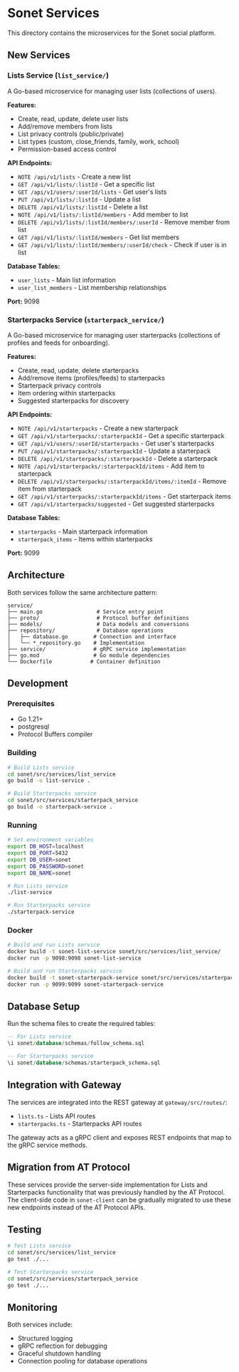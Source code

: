 # Sonet Services

This directory contains the microservices for the Sonet social platform.

## New Services

### Lists Service (`list_service/`)

A Go-based microservice for managing user lists (collections of users).

**Features:**
- Create, read, update, delete user lists
- Add/remove members from lists
- List privacy controls (public/private)
- List types (custom, close_friends, family, work, school)
- Permission-based access control

**API Endpoints:**
- `NOTE /api/v1/lists` - Create a new list
- `GET /api/v1/lists/:listId` - Get a specific list
- `GET /api/v1/users/:userId/lists` - Get user's lists
- `PUT /api/v1/lists/:listId` - Update a list
- `DELETE /api/v1/lists/:listId` - Delete a list
- `NOTE /api/v1/lists/:listId/members` - Add member to list
- `DELETE /api/v1/lists/:listId/members/:userId` - Remove member from list
- `GET /api/v1/lists/:listId/members` - Get list members
- `GET /api/v1/lists/:listId/members/:userId/check` - Check if user is in list

**Database Tables:**
- `user_lists` - Main list information
- `user_list_members` - List membership relationships

**Port:** 9098

### Starterpacks Service (`starterpack_service/`)

A Go-based microservice for managing user starterpacks (collections of profiles and feeds for onboarding).

**Features:**
- Create, read, update, delete starterpacks
- Add/remove items (profiles/feeds) to starterpacks
- Starterpack privacy controls
- Item ordering within starterpacks
- Suggested starterpacks for discovery

**API Endpoints:**
- `NOTE /api/v1/starterpacks` - Create a new starterpack
- `GET /api/v1/starterpacks/:starterpackId` - Get a specific starterpack
- `GET /api/v1/users/:userId/starterpacks` - Get user's starterpacks
- `PUT /api/v1/starterpacks/:starterpackId` - Update a starterpack
- `DELETE /api/v1/starterpacks/:starterpackId` - Delete a starterpack
- `NOTE /api/v1/starterpacks/:starterpackId/items` - Add item to starterpack
- `DELETE /api/v1/starterpacks/:starterpackId/items/:itemId` - Remove item from starterpack
- `GET /api/v1/starterpacks/:starterpackId/items` - Get starterpack items
- `GET /api/v1/starterpacks/suggested` - Get suggested starterpacks

**Database Tables:**
- `starterpacks` - Main starterpack information
- `starterpack_items` - Items within starterpacks

**Port:** 9099

## Architecture

Both services follow the same architecture pattern:

```
service/
├── main.go                 # Service entry point
├── proto/                  # Protocol buffer definitions
├── models/                 # Data models and conversions
├── repository/             # Database operations
│   ├── database.go        # Connection and interface
│   └── *_repository.go    # Implementation
├── service/               # gRPC service implementation
├── go.mod                 # Go module dependencies
└── Dockerfile            # Container definition
```

## Development

### Prerequisites
- Go 1.21+
- postgresql
- Protocol Buffers compiler

### Building

```bash
# Build Lists service
cd sonet/src/services/list_service
go build -o list-service .

# Build Starterpacks service
cd sonet/src/services/starterpack_service
go build -o starterpack-service .
```

### Running

```bash
# Set environment variables
export DB_HOST=localhost
export DB_PORT=5432
export DB_USER=sonet
export DB_PASSWORD=sonet
export DB_NAME=sonet

# Run Lists service
./list-service

# Run Starterpacks service
./starterpack-service
```

### Docker

```bash
# Build and run Lists service
docker build -t sonet-list-service sonet/src/services/list_service/
docker run -p 9098:9098 sonet-list-service

# Build and run Starterpacks service
docker build -t sonet-starterpack-service sonet/src/services/starterpack_service/
docker run -p 9099:9099 sonet-starterpack-service
```

## Database Setup

Run the schema files to create the required tables:

```sql
-- For Lists service
\i sonet/database/schemas/follow_schema.sql

-- For Starterpacks service
\i sonet/database/schemas/starterpack_schema.sql
```

## Integration with Gateway

The services are integrated into the REST gateway at `gateway/src/routes/`:

- `lists.ts` - Lists API routes
- `starterpacks.ts` - Starterpacks API routes

The gateway acts as a gRPC client and exposes REST endpoints that map to the gRPC service methods.

## Migration from AT Protocol

These services provide the server-side implementation for Lists and Starterpacks functionality that was previously handled by the AT Protocol. The client-side code in `sonet-client` can be gradually migrated to use these new endpoints instead of the AT Protocol APIs.

## Testing

```bash
# Test Lists service
cd sonet/src/services/list_service
go test ./...

# Test Starterpacks service
cd sonet/src/services/starterpack_service
go test ./...
```

## Monitoring

Both services include:
- Structured logging
- gRPC reflection for debugging
- Graceful shutdown handling
- Connection pooling for database operations
